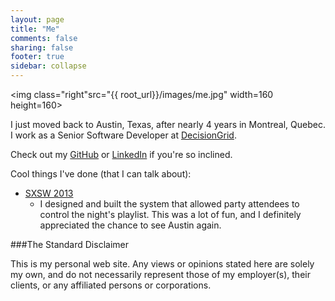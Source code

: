 ```yaml
---
layout: page
title: "Me"
comments: false
sharing: false
footer: true
sidebar: collapse
---
```


<img class="right"src="{{ root_url}}/images/me.jpg" width=160 height=160>

I just moved back to Austin, Texas, after nearly 4 years in Montreal, Quebec.<br>
I work as a Senior Software Developer at [DecisionGrid](http://www.decisiongrid.com/).

Check out my [GitHub](https://github.com/LeeXGreen) or [LinkedIn](https://www.linkedin.com/in/leexgreen) if you're so inclined.

Cool things I've done (that I can talk about):

* [SXSW 2013](http://www.touchtunes.com/sxsw/)
  * I designed and built the system that allowed party attendees to control the night's playlist. This was a lot of fun, and I definitely appreciated the chance to see Austin again.

###The Standard Disclaimer

This is my personal web site. Any views or opinions stated here are solely my own,
and do not necessarily represent those of my employer(s), their clients,
or any affiliated persons or corporations.
